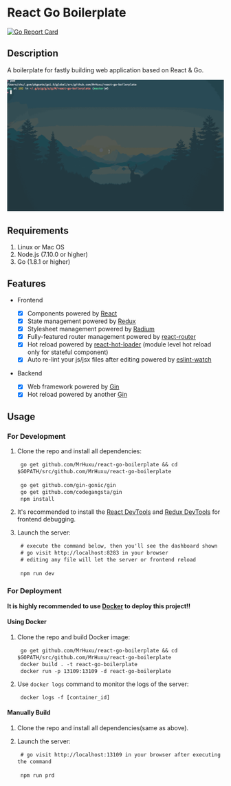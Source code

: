 # React Go Boilerplate

[![Go Report Card](https://goreportcard.com/badge/github.com/MrHuxu/react-go-boilerplate)](https://goreportcard.com/report/github.com/MrHuxu/react-go-boilerplate)

## Description

A boilerplate for fastly building web application based on React & Go.

![](https://raw.githubusercontent.com/MrHuxu/img-repo/master/react-go-boilerplate/react%20go%20boilerplate.gif)

## Requirements


1. Linux or Mac OS
2. Node.js (7.10.0 or higher)
3. Go (1.8.1 or higher)

## Features

- Frontend

  - [x] Components powered by [React](https://github.com/facebook/react)
  - [x] State management powered by [Redux](https://github.com/reactjs/redux)
  - [x] Stylesheet management powered by [Radium](https://github.com/FormidableLabs/radium)
  - [x] Fully-featured router management powered by [react-router](https://github.com/ReactTraining/react-router)
  - [x] Hot reload powered by [react-hot-loader](https://github.com/gaearon/react-hot-loader) (module level hot reload only for stateful component)
  - [x] Auto re-lint your js/jsx files after editing powered by [eslint-watch](https://github.com/rizowski/eslint-watch)

- Backend

  - [x] Web framework powered by [Gin](https://github.com/gin-gonic/gin)
  - [x] Hot reload powered by another [Gin](https://github.com/codegangsta/gin)

## Usage

### For Development

1. Clone the repo and install all dependencies:


        go get github.com/MrHuxu/react-go-boilerplate && cd $GOPATH/src/github.com/MrHuxu/react-go-boilerplate

        go get github.com/gin-gonic/gin
        go get github.com/codegangsta/gin
        npm install

2. It's recommended to install the [React DevTools](https://github.com/facebook/react-devtools) and [Redux DevTools](https://github.com/gaearon/redux-devtools) for frontend debugging.

3. Launch the server:

        # execute the command below, then you'll see the dashboard shown
        # go visit http://localhost:8283 in your browser
        # editing any file will let the server or frontend reload

        npm run dev

### For Deployment

**It is highly recommended to use [Docker](https://www.docker.com/) to deploy this project!!**

#### Using Docker

1. Clone the repo and build Docker image:

        go get github.com/MrHuxu/react-go-boilerplate && cd $GOPATH/src/github.com/MrHuxu/react-go-boilerplate
        docker build . -t react-go-boilerplate
        docker run -p 13109:13109 -d react-go-boilerplate

2. Use `docker logs` command to monitor the logs of the server:

        docker logs -f [container_id]


#### Manually Build

1. Clone the repo and install all dependencies(same as above).

2. Launch the server:

        # go visit http://localhost:13109 in your browser after executing the command

        npm run prd
